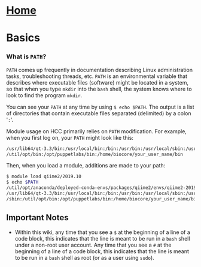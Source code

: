 # [Home](../README.md)
# Basics

### What is `PATH`?

`PATH` comes up frequently in documentation describing Linux administration tasks, 
troubleshooting threads, etc. `PATH` is an environmental variable that describes where 
executable files (software) might be located in a system, so that when you type `mkdir` 
into the `bash` shell, the system knows where to look to find the program `mkdir`.

You can see your `PATH` at any time by using `$ echo $PATH`. The output is a list 
of directories that contain executable files separated (delimited) by a colon '`:`'.

Module usage on HCC primarily relies on `PATH` modification. For example, when you first
log on, your `PATH` might look like this:

```bash
/usr/lib64/qt-3.3/bin:/usr/local/bin:/bin:/usr/bin:/usr/local/sbin:/usr/sbin:/sbin:
/util/opt/bin:/opt/puppetlabs/bin:/home/biocore/your_user_name/bin
```

Then, when you load a module, additions are made to your path:

```bash
$ module load qiime2/2019.10
$ echo $PATH
/util/opt/anaconda/deployed-conda-envs/packages/qiime2/envs/qiime2-2019.10/bin:
/usr/lib64/qt-3.3/bin:/usr/local/bin:/bin:/usr/bin:/usr/local/sbin:/usr/sbin:
/sbin:/util/opt/bin:/opt/puppetlabs/bin:/home/biocore/your_user_name/bin
```

## Important Notes

* Within this wiki, any time that you see a `$` at the beginning of a line of a code block, 
this indicates that the line is meant to be run in a `bash` shell under a non-root user
account. Any time that you see a `#` at the beginning of a line of a code block, this 
indicates that the line is meant to be run in a `bash` shell as root (or as a user
using `sudo`).
